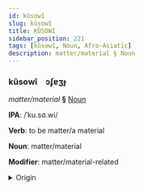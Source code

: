 ```yaml
---
id: kûsowî
slug: kûsowî
title: KÛSOWÎ
sidebar_position: 221
tags: [kûsowî, Noun, Afro-Asiatic]
description: matter/material § Noun
---
```


### kûsowî&emsp;<span kind="abugida">ɔʄɐʒɟ</span>

*matter/material* **§** [Noun](../../tags/Noun)

**IPA**: /ˈku.sɑ.wi/

**Verb**: to be matter/a material

**Noun**: matter/material

**Modifier**: matter/material-related

<details>
    <summary>Origin</summary>
    Amharic ቁሳዊ k’usawī /kʼusawi/<br/>
    <em>Afro-Asiatic Language Family</em>
</details>